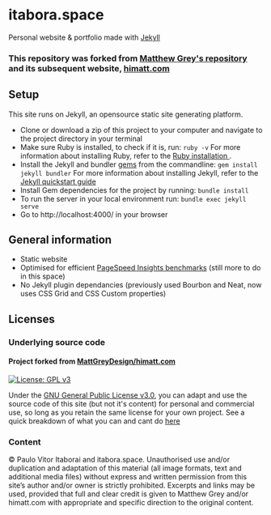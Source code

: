 # itabora.space

Personal website & portfolio made with [Jekyll](https://jekyllrb.com/)
### This repository was forked from [Matthew Grey's repository](https://github.com/MattGreyDesign/himatt.com) and its subsequent website, [himatt.com](https://himatt.com)


## Setup

This site runs on Jekyll, an opensource static site generating platform.

- Clone or download a zip of this project to your computer and navigate to the
  project directory in your terminal  
- Make sure Ruby is installed, to check if it is, run: ``` ruby -v ``` 
  For more information about installing Ruby, refer to the [Ruby installation ](https://www.ruby-lang.org/en/documentation/installation/).
- Install the Jekyll and bundler [gems](https://jekyllrb.com/docs/ruby-101/#gems) from the commandline: ``` gem install jekyll bundler ```
  For more information about installing Jekyll, refer to the [Jekyll quickstart guide](https://jekyllrb.com/docs/quickstart/)
- Install Gem dependencies for the project by running: ``` bundle install ```  
- To run the server in your local environment run: ``` bundle exec jekyll serve ```  
- Go to http://localhost:4000/ in your browser


## General information

- Static website
- Optimised for efficient [PageSpeed Insights benchmarks](https://developers.google.com/speed/pagespeed/insights/?url=himatt.com) (still more to do in this space)
- No Jekyll plugin dependancies (previously used Bourbon and Neat, now uses CSS Grid and CSS Custom properties)



## Licenses

### Underlying source code

#### Project forked from [MattGreyDesign/himatt.com](https://github.com/MattGreyDesign/himatt.com)
[![License: GPL v3](https://img.shields.io/badge/License-GPLv3-blue.svg?style=flat-square)](https://www.gnu.org/licenses/gpl-3.0)

Under the [GNU General Public License v3.0](LICENSE), you can adapt and use the source code of this site (but not it's content) for personal and commercial use, so long as you retain the same license for your own project. See a quick breakdown of what you can and cant do [here](https://tldrlegal.com/license/gnu-lesser-general-public-license-v3-(lgpl-3))



### Content

© Paulo Vitor Itaborai and itabora.space. Unauthorised use and/or duplication and
adaptation of this material (all image formats, text and additional media files)
without express and written permission from this site’s author and/or owner is
strictly prohibited. Excerpts and links may be used, provided that full and
clear credit is given to Matthew Grey and/or himatt.com with appropriate and
specific direction to the original content.
